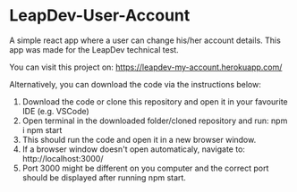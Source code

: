 # LeapDev-User-Account

A simple react app where a user can change his/her account details. This app was made for the LeapDev technical test.

You can visit this project on:
https://leapdev-my-account.herokuapp.com/

Alternatively, you can download the code via the instructions below:

1. Download the code or clone this repository and open it in your favourite IDE (e.g. VSCode)
2. Open terminal in the downloaded folder/cloned repository and run:
   npm i
   npm start
3. This should run the code and open it in a new browser window.
4. If a browser window doesn't open automaticaly, navigate to:
   http://localhost:3000/
5. Port 3000 might be different on you computer and the correct port should be displayed after running npm start.
